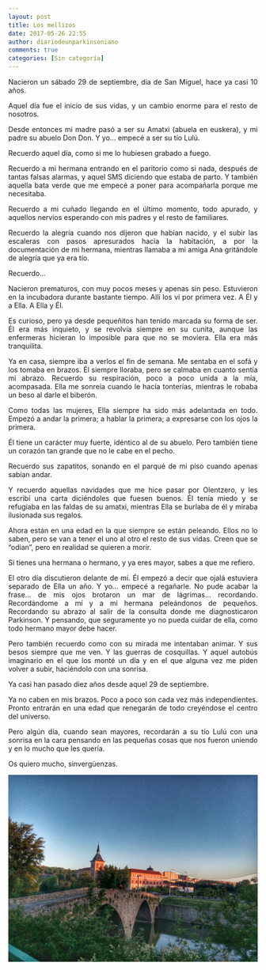 ```yaml
---
layout: post
title: Los mellizos
date: 2017-05-26 22:55
author: diariodeunparkinsoniano
comments: true
categories: [Sin categoría]
---
```

<p style="text-align:justify;">Nacieron un sábado 29 de septiembre, día de San Miguel, hace ya casi 10 años.</p>
<p style="text-align:justify;">Aquel día fue el inicio de sus vidas, y un cambio enorme para el resto de nosotros.</p>
<p style="text-align:justify;">Desde entonces mi madre pasó a ser su Amatxi (abuela en euskera), y mi padre su abuelo Don Don. Y yo… empecé a ser su tío Lulú.</p>
<p style="text-align:justify;">Recuerdo aquel día, como si me lo hubiesen grabado a fuego.</p>
<p style="text-align:justify;">Recuerdo a mi hermana entrando en el paritorio como si nada, después de tantas falsas alarmas, y aquel SMS diciendo que estaba de parto. Y también aquella bata verde que me empecé a poner para acompañarla porque me necesitaba.</p>
<p style="text-align:justify;">Recuerdo a mi cuñado llegando en el último momento, todo apurado, y aquellos nervios esperando con mis padres y el resto de familiares.</p>
<p style="text-align:justify;">Recuerdo la alegría cuando nos dijeron que habían nacido, y el subir las escaleras con pasos apresurados hacia la habitación, a por la documentación de mi hermana, mientras llamaba a mi amiga Ana gritándole de alegría que ya era tío.</p>
<p style="text-align:justify;">Recuerdo…</p>
<p style="text-align:justify;">Nacieron prematuros, con muy pocos meses y apenas sin peso. Estuvieron en la incubadora durante bastante tiempo. Allí los vi por primera vez. A Él y a Ella. A Ella y Él.</p>
<p style="text-align:justify;">Es curioso, pero ya desde pequeñitos han tenido marcada su forma de ser. Él era más inquieto, y se revolvía siempre en su cunita, aunque las enfermeras hicieran lo imposible para que no se moviera. Ella era más tranquilita.</p>
<p style="text-align:justify;">Ya en casa, siempre iba a verlos el fin de semana. Me sentaba en el sofá y los tomaba en brazos. Él siempre lloraba, pero se calmaba en cuanto sentía mi abrazo. Recuerdo su respiración, poco a poco unida a la mía, acompasada. Ella me sonreía cuando le hacía tonterías, mientras le robaba un beso al darle el biberón.</p>
<p style="text-align:justify;">Como todas las mujeres, Ella siempre ha sido más adelantada en todo. Empezó a andar la primera; a hablar la primera; a expresarse con los ojos la primera.</p>
<p style="text-align:justify;">Él tiene un carácter muy fuerte, idéntico al de su abuelo. Pero también tiene un corazón tan grande que no le cabe en el pecho.</p>
<p style="text-align:justify;">Recuerdo sus zapatitos, sonando en el parqué de mi piso cuando apenas sabían andar.</p>
<p style="text-align:justify;">Y recuerdo aquellas navidades que me hice pasar por Olentzero, y les escribí una carta diciéndoles que fuesen buenos. Él tenía miedo y se refugiaba en las faldas de su amatxi, mientras Ella se burlaba de él y miraba ilusionada sus regalos.</p>
<p style="text-align:justify;">Ahora están en una edad en la que siempre se están peleando. Ellos no lo saben, pero se van a tener el uno al otro el resto de sus vidas. Creen que se “odian”, pero en realidad se quieren a morir.</p>
<p style="text-align:justify;">Si tienes una hermana o hermano, y ya eres mayor, sabes a que me refiero.</p>
<p style="text-align:justify;">El otro día discutieron delante de mí. Él empezó a decir que ojalá estuviera separado de Ella un año. Y yo… empecé a regañarle. No pude acabar la frase… de mis ojos brotaron un mar de lágrimas… recordando. Recordándome a mí y a mi hermana peleándonos de pequeños. Recordando su abrazo al salir de la consulta donde me diagnosticaron Parkinson. Y pensando, que seguramente yo no pueda cuidar de ella, como todo hermano mayor debe hacer.</p>
<p style="text-align:justify;">Pero también recuerdo como con su mirada me intentaban animar. Y sus besos siempre que me ven. Y las guerras de cosquillas. Y aquel autobús imaginario en el que los monté un día y en el que alguna vez me piden volver a subir, haciéndolo con una sonrisa.</p>
<p style="text-align:justify;">Ya casi han pasado diez años desde aquel 29 de septiembre.</p>
<p style="text-align:justify;">Ya no caben en mis brazos. Poco a poco son cada vez más independientes. Pronto entrarán en una edad que renegarán de todo creyéndose el centro del universo.</p>
<p style="text-align:justify;">Pero algún día, cuando sean mayores, recordarán a su tío Lulú con una sonrisa en la cara pensando en las pequeñas cosas que nos fueron uniendo y en lo mucho que les quería.</p>
<p style="text-align:justify;">Os quiero mucho, sinvergüenzas.</p>
<img class="img-fluid"  src="/assets/images/2017/05/img_20170524_211151-011082.jpeg" alt="IMG_20170524_211151-01[1082].jpeg" />
